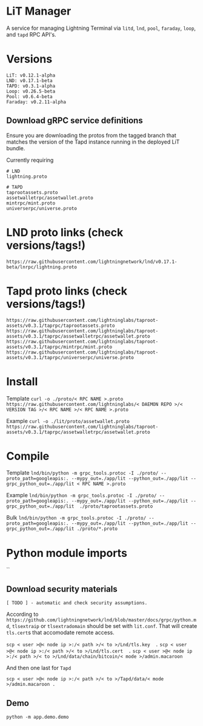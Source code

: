 # LiT Manager
A service for managing Lightning Terminal via `litd`, `lnd`, `pool`, `faraday`, `loop`, and `tapd` RPC API's.

# Versions
```
LiT: v0.12.1-alpha
LND: v0.17.1-beta
TAPD: v0.3.1-alpha
Loop: v0.26.5-beta
Pool: v0.6.4-beta
Faraday: v0.2.11-alpha
```

## Download gRPC service definitions
Ensure you are downloading the protos from the tagged branch that matches the version of the Tapd instance running in the deployed LiT bundle.

Currently requiring
```
# LND
lightning.proto

# TAPD
taprootassets.proto
assetwalletrpc/assetwallet.proto
mintrpc/mint.proto
universerpc/universe.proto
```

# LND proto links (check versions/tags!)
```
https://raw.githubusercontent.com/lightningnetwork/lnd/v0.17.1-beta/lnrpc/lightning.proto
```

# Tapd proto links (check versions/tags!)
```
https://raw.githubusercontent.com/lightninglabs/taproot-assets/v0.3.1/taprpc/taprootassets.proto
https://raw.githubusercontent.com/lightninglabs/taproot-assets/v0.3.1/taprpc/assetwalletrpc/assetwallet.proto
https://raw.githubusercontent.com/lightninglabs/taproot-assets/v0.3.1/taprpc/mintrpc/mint.proto
https://raw.githubusercontent.com/lightninglabs/taproot-assets/v0.3.1/taprpc/universerpc/universe.proto
```

# Install
Template
`curl -o ./proto/< RPC NAME >.proto https://raw.githubusercontent.com/lightninglabs/< DAEMON REPO >/< VERSION TAG >/< RPC NAME >/< RPC NAME >.proto`

Example
`curl -o ./lit/proto/assetwallet.proto https://raw.githubusercontent.com/lightninglabs/taproot-assets/v0.3.1/taprpc/assetwalletrpc/assetwallet.proto`

# Compile
Template
`lnd/bin/python -m grpc_tools.protoc -I ./proto/ --proto_path=googleapis:. --mypy_out=./app/lit --python_out=./app/lit --grpc_python_out=./app/lit < RPC NAME >.proto`

Example
`lnd/bin/python -m grpc_tools.protoc -I ./proto/ --proto_path=googleapis:. --mypy_out=./app/lit --python_out=./app/lit --grpc_python_out=./app/lit  ./proto/taprootassets.proto`

Bulk
`lnd/bin/python -m grpc_tools.protoc -I ./proto/ --proto_path=googleapis:. --mypy_out=./app/lit --python_out=./app/lit --grpc_python_out=./app/lit ./proto/*.proto`

# Python module imports
``

## Download security materials

`[ TODO ] - automatic and check security assumptions.`

According to `https://github.com/lightningnetwork/lnd/blob/master/docs/grpc/python.md`, 
`tlsextraip` or `tlsextradomain` should be set with `lit.conf`. That will create `tls.cert`s
that accomodate remote access. 

`scp < user >@< node ip >:/< path >/< to >/Lnd/tls.key  .`
`scp < user >@< node ip >:/< path >/< to >/Lnd/tls.cert  .`
`scp < user >@< node ip >:/< path >/< to >/Lnd/data/chain/bitcoin/< mode >/admin.macaroon `

And then one last for `Tapd`

`scp < user >@< node ip >:/< path >/< to >/Tapd/data/< mode >/admin.macaroon .`

## Demo 
`python -m app.demo.demo`